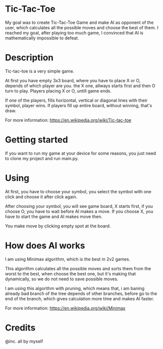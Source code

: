 # Tic-Tac-Toe
My goal was to create Tic-Tac-Toe Game and make AI as opponent of the user, which calculates all the possible moves and choose the best of them. 
I reached my goal, after playing too much game, I convinced that AI is mathematically impossible to defeat.

# Description
Tic-tac-toe is a very simple game.

At first you have empty 3x3 board, where you have to place X or O, depends of which player are you. the X one, allways starts first and then O turn to play.
Players placing X or O, untill game ends.

If one of the players, fills horizontal, vertical or diagonal lines with their symbol, player wins.
If players fill up entire board, without winning, that's draw.

For more information: https://en.wikipedia.org/wiki/Tic-tac-toe

# Getting started
If you want to run my game at your device for some reasons, you just need to clone my project and run main.py.
 
# Using
At first, you have to choose your symbol, you select the symbol with one click and choose it after click again.

After choosing your symbol, you will see game board, X starts first, if you choose O, you have to wait before AI makes a move.
If you choose X, you have to start the game and AI makes move then.

You make move by clicking empty spot at the board.

# How does AI works
I am using Minimax algorithm, which is the best in 2v2 games.

This algorithm calculates all the possible moves and sorts them from the worst to the best, when choose the best one, but it's making that dynamically,
so we do not need to save possible moves.

I am using this algorithm with pruning, which means that, i am baning already bad branch of the tree depends of other branches, before go to the end of the branch, 
which gives calculation more time and makes AI faster.

For more information: https://en.wikipedia.org/wiki/Minimax

# Credits
@inc. all by myself
